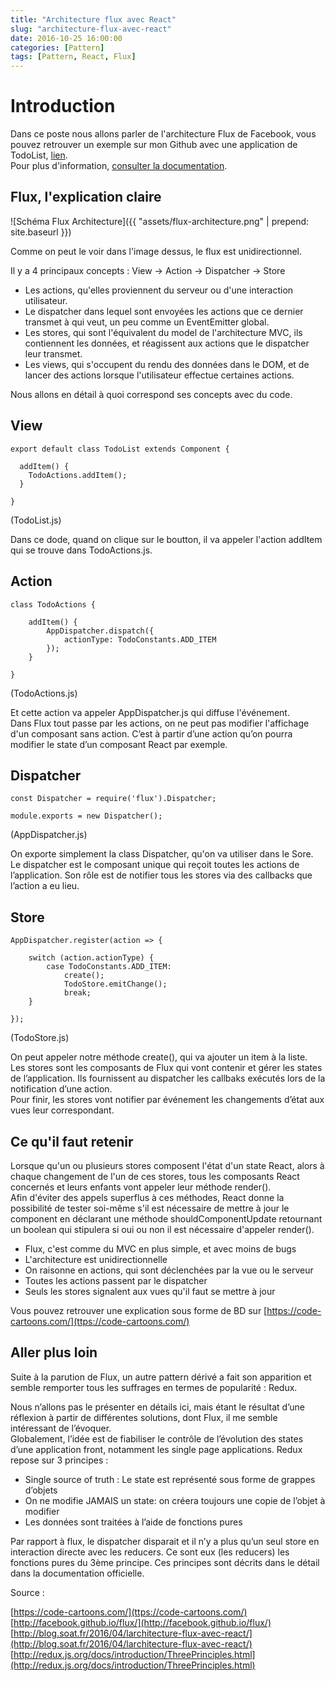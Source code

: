 ```yaml
---
title: "Architecture flux avec React"
slug: "architecture-flux-avec-react"
date: 2016-10-25 16:00:00
categories: [Pattern]
tags: [Pattern, React, Flux]
---
```


# Introduction  

Dans ce poste nous allons parler de l'architecture Flux de Facebook, vous pouvez retrouver un exemple sur mon Github avec une application de TodoList, [lien](https://github.com/zyhou/todolist-react).   
Pour plus d'information, [consulter la documentation](https://facebook.github.io/flux/).   

## Flux, l'explication claire  

![Schéma Flux Architecture]({{ "assets/flux-architecture.png" | prepend: site.baseurl }})

Comme on peut le voir dans l'image dessus, le flux est unidirectionnel.   

Il y a 4 principaux concepts : View -> Action -> Dispatcher -> Store    

- Les actions, qu'elles proviennent du serveur ou d'une interaction utilisateur.   
- Le dispatcher dans lequel sont envoyées les actions que ce dernier transmet à qui veut, un peu comme un EventEmitter global.    
- Les stores, qui sont l'équivalent du model de l'architecture MVC, ils contiennent les données, et réagissent aux actions que le dispatcher leur transmet.    
- Les views, qui s'occupent du rendu des données dans le DOM, et de lancer des actions lorsque l'utilisateur effectue certaines actions.   

Nous allons en détail à quoi correspond ses concepts avec du code.   

## View   

```
export default class TodoList extends Component {

  addItem() {
    TodoActions.addItem();
  }

}
```
(TodoList.js)   

Dans ce dode, quand on clique sur le boutton, il va appeler l'action addItem qui se trouve dans TodoActions.js.  

## Action     

```
class TodoActions {

    addItem() {
        AppDispatcher.dispatch({
            actionType: TodoConstants.ADD_ITEM
        });
    }

}
```
(TodoActions.js)   

Et cette action va appeler AppDispatcher.js qui diffuse l'événement.    
Dans Flux tout passe par les actions, on ne peut pas modifier l'affichage d'un composant sans action. C’est à partir d’une action qu’on pourra modifier le state d’un composant React par exemple.  

## Dispatcher  

```
const Dispatcher = require('flux').Dispatcher;

module.exports = new Dispatcher();
```
(AppDispatcher.js)   

On exporte simplement la class Dispatcher, qu'on va utiliser dans le Sore.
Le dispatcher est le composant unique qui reçoit toutes les actions de l’application. Son rôle est de notifier tous les stores via des callbacks que l’action a eu lieu.   

## Store  

```
AppDispatcher.register(action => {

	switch (action.actionType) {
		case TodoConstants.ADD_ITEM:
			create();
			TodoStore.emitChange();
			break;
    }

});
```
(TodoStore.js)   

On peut appeler notre méthode create(), qui va ajouter un item à la liste.   
Les stores sont les composants de Flux qui vont contenir et gérer les states de l’application. Ils fournissent au dispatcher les callbaks exécutés lors de la notification d’une action.   
Pour finir, les stores vont notifier par événement les changements d’état aux vues leur correspondant.   

## Ce qu'il faut retenir   

Lorsque qu'un ou plusieurs stores composent l'état d'un state React, alors à chaque changement de l'un de ces stores, tous les composants React concernés et leurs enfants vont appeler leur méthode render().    
Afin d'éviter des appels superflus à ces méthodes, React donne la possibilité de tester soi-même s'il est nécessaire de mettre à jour le component en déclarant une méthode shouldComponentUpdate retournant un boolean qui stipulera si oui ou non il est nécessaire d'appeler render().    

- Flux, c'est comme du MVC en plus simple, et avec moins de bugs   
- L'architecture est unidirectionnelle   
- On raisonne en actions, qui sont déclenchées par la vue ou le serveur   
- Toutes les actions passent par le dispatcher   
- Seuls les stores signalent aux vues qu'il faut se mettre à jour   

Vous pouvez retrouver une explication sous forme de BD sur [https://code-cartoons.com/](ttps://code-cartoons.com/)   

## Aller plus loin 

Suite à la parution de Flux, un autre pattern dérivé a fait son apparition et semble remporter tous les suffrages en termes de popularité : Redux.   

Nous n’allons pas le présenter en détails ici, mais étant le résultat d’une réflexion à partir de différentes solutions, dont Flux, il me semble intéressant de l’évoquer.   
Globalement, l’idée est de fiabiliser le contrôle de l’évolution des states d’une application front, notamment les single page applications. Redux repose sur 3 principes :   

- Single source of truth : Le state est représenté sous forme de grappes d’objets   
- On ne modifie JAMAIS un state: on créera toujours une copie de l’objet à modifier   
- Les données sont traitées à l’aide de fonctions pures   

Par rapport à flux, le dispatcher disparait et il n’y a plus qu’un seul store en interaction directe avec les reducers. Ce sont eux (les reducers) les fonctions pures du 3ème principe. Ces principes sont décrits dans le détail dans la documentation officielle.

Source :

[https://code-cartoons.com/](ttps://code-cartoons.com/)
[http://facebook.github.io/flux/](http://facebook.github.io/flux/)
[http://blog.soat.fr/2016/04/larchitecture-flux-avec-react/](http://blog.soat.fr/2016/04/larchitecture-flux-avec-react/)
[http://redux.js.org/docs/introduction/ThreePrinciples.html](http://redux.js.org/docs/introduction/ThreePrinciples.html)
